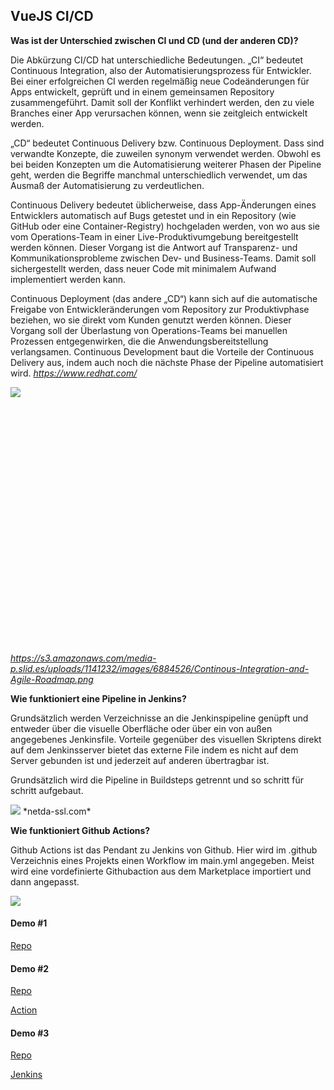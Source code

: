 ## VueJS CI/CD

**Was ist der Unterschied zwischen CI und CD (und der anderen CD)?**

Die Abkürzung CI/CD hat unterschiedliche Bedeutungen. „CI“ bedeutet Continuous Integration, also der Automatisierungsprozess für Entwickler. Bei einer erfolgreichen CI werden regelmäßig neue Codeänderungen für Apps entwickelt, geprüft und in einem gemeinsamen Repository zusammengeführt. Damit soll der Konflikt verhindert werden, den zu viele Branches einer App verursachen können, wenn sie zeitgleich entwickelt werden.

„CD“ bedeutet Continuous Delivery bzw. Continuous Deployment. Dass sind verwandte Konzepte, die zuweilen synonym verwendet werden. Obwohl es bei beiden Konzepten um die Automatisierung weiterer Phasen der Pipeline geht, werden die Begriffe manchmal unterschiedlich verwendet, um das Ausmaß der Automatisierung zu verdeutlichen.

Continuous Delivery bedeutet üblicherweise, dass App-Änderungen eines Entwicklers automatisch auf Bugs getestet und in ein Repository (wie GitHub oder eine Container-Registry) hochgeladen werden, von wo aus sie vom Operations-Team in einer Live-Produktivumgebung bereitgestellt werden können. Dieser Vorgang ist die Antwort auf Transparenz- und Kommunikationsprobleme zwischen Dev- und Business-Teams. Damit soll sichergestellt werden, dass neuer Code mit minimalem Aufwand implementiert werden kann.

Continuous Deployment (das andere „CD“) kann sich auf die automatische Freigabe von Entwickleränderungen vom Repository zur Produktivphase beziehen, wo sie direkt vom Kunden genutzt werden können. Dieser Vorgang soll der Überlastung von Operations-Teams bei manuellen Prozessen entgegenwirken, die die Anwendungsbereitstellung verlangsamen. Continuous Development baut die Vorteile der Continuous Delivery aus, indem auch noch die nächste Phase der Pipeline automatisiert wird.
*https://www.redhat.com/*

<div class="sl-block is-focused" data-block-type="image" style="min-width: 1px; min-height: 1px; width: 860px; height: 411px; left: 50px; top: 181px;" data-origin-id="e842079a13db6fadce37bb8509fd0280"><div class="sl-block-content" style="z-index: 11;"><img style="" data-natural-width="875" data-natural-height="418" data-lazy-loaded="" src="https://s3.amazonaws.com/media-p.slid.es/uploads/1141232/images/6884526/Continous-Integration-and-Agile-Roadmap.png"></div></div>

*https://s3.amazonaws.com/media-p.slid.es/uploads/1141232/images/6884526/Continous-Integration-and-Agile-Roadmap.png*


**Wie funktioniert eine Pipeline in Jenkins?**

Grundsätzlich werden Verzeichnisse an die Jenkinspipeline genüpft und entweder über die visuelle Oberfläche oder über ein von außen angegebenes Jenkinsfile.
Vorteile gegenüber des visuellen Skriptens direkt auf dem Jenkinsserver bietet das externe File indem es nicht auf dem Server gebunden ist und jederzeit auf anderen übertragbar ist.

Grundsätzlich wird die Pipeline in Buildsteps getrennt und so schritt für schritt aufgebaut.

<img src="https://3ovyg21t17l11k49tk1oma21-wpengine.netdna-ssl.com/wp-content/uploads/2018/07/Screen-Shot-2018-07-30-at-7.56.54-AM.png">
*netda-ssl.com*

**Wie funktioniert Github Actions?**

Github Actions ist das Pendant zu Jenkins von Github.
Hier wird im .github Verzeichnis eines Projekts einen Workflow im main.yml angegeben.
Meist wird eine vordefinierte Githubaction aus dem Marketplace importiert und dann angepasst.

<img src="https://i.imgur.com/f6jS9od.png">

#### Demo #1

[Repo](https://github.com/FabianAhammer/SypCypressVue)

#### Demo #2

[Repo](https://github.com/FabianAhammer/SypCypressVue/blob/master/.github/workflows/main.yml)

[Action](https://github.com/FabianAhammer/SypCypressVue/actions/runs/27208010/workflow)

#### Demo #3

[Repo](https://github.com/FabianAhammer/SypCypressVue/blob/master/Jenkinsfile)

[Jenkins](https://jenkins.vm81.htl-leonding.ac.at/job/CypressPipeline2/configure)
